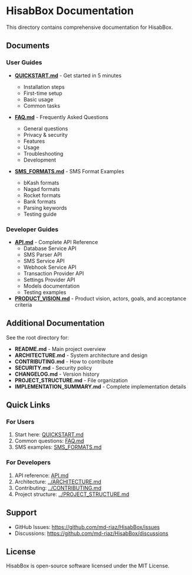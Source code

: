 # HisabBox Documentation

This directory contains comprehensive documentation for HisabBox.

## Documents

### User Guides

- **[QUICKSTART.md](QUICKSTART.md)** - Get started in 5 minutes
  - Installation steps
  - First-time setup
  - Basic usage
  - Common tasks

- **[FAQ.md](FAQ.md)** - Frequently Asked Questions
  - General questions
  - Privacy & security
  - Features
  - Usage
  - Troubleshooting
  - Development

- **[SMS_FORMATS.md](SMS_FORMATS.md)** - SMS Format Examples
  - bKash formats
  - Nagad formats
  - Rocket formats
  - Bank formats
  - Parsing keywords
  - Testing guide

### Developer Guides

- **[API.md](API.md)** - Complete API Reference
  - Database Service API
  - SMS Parser API
  - SMS Service API
  - Webhook Service API
  - Transaction Provider API
  - Settings Provider API
  - Models documentation
  - Testing examples
- **[PRODUCT_VISION.md](PRODUCT_VISION.md)** - Product vision, actors, goals, and acceptance criteria

## Additional Documentation

See the root directory for:

- **README.md** - Main project overview
- **ARCHITECTURE.md** - System architecture and design
- **CONTRIBUTING.md** - How to contribute
- **SECURITY.md** - Security policy
- **CHANGELOG.md** - Version history
- **PROJECT_STRUCTURE.md** - File organization
- **IMPLEMENTATION_SUMMARY.md** - Complete implementation details

## Quick Links

### For Users
1. Start here: [QUICKSTART.md](QUICKSTART.md)
2. Common questions: [FAQ.md](FAQ.md)
3. SMS examples: [SMS_FORMATS.md](SMS_FORMATS.md)

### For Developers
1. API reference: [API.md](API.md)
2. Architecture: [../ARCHITECTURE.md](../ARCHITECTURE.md)
3. Contributing: [../CONTRIBUTING.md](../CONTRIBUTING.md)
4. Project structure: [../PROJECT_STRUCTURE.md](../PROJECT_STRUCTURE.md)

## Support

- GitHub Issues: https://github.com/md-riaz/HisabBox/issues
- Discussions: https://github.com/md-riaz/HisabBox/discussions

## License

HisabBox is open-source software licensed under the MIT License.
